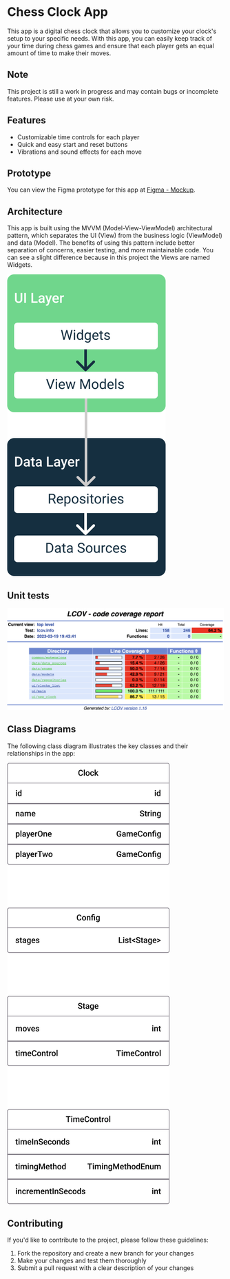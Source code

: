 # Chess Clock App

This app is a digital chess clock that allows you to customize your clock's setup to your specific needs. With this app, you can easily keep track of your time during chess games and ensure that each player gets an equal amount of time to make their moves.

## Note

This project is still a work in progress and may contain bugs or incomplete features. Please use at your own risk.

## Features

- Customizable time controls for each player
- Quick and easy start and reset buttons
- Vibrations and sound effects for each move

## Prototype

You can view the Figma prototype for this app at [Figma - Mockup](https://www.figma.com/file/1fp4OtyZiBxaH6Z7dFtY6g/Chess-Clock?node-id=0%3A1&t=1XN2EbQE3C4ReFXW-1).

## Architecture

This app is built using the MVVM (Model-View-ViewModel) architectural pattern, which separates the UI (View) from the business logic (ViewModel) and data (Model). The benefits of using this pattern include better separation of concerns, easier testing, and more maintainable code. You can see a slight difference because in this project the Views are named Widgets.

![MVVM Architecture](./docs/mvvm.svg)

## Unit tests

![Coverage](./docs/current_coverage.png)

## Class Diagrams

The following class diagram illustrates the key classes and their relationships in the app:

![Class diagrams](./docs/classes.svg)

## Contributing

If you'd like to contribute to the project, please follow these guidelines:

1. Fork the repository and create a new branch for your changes
2. Make your changes and test them thoroughly
3. Submit a pull request with a clear description of your changes
